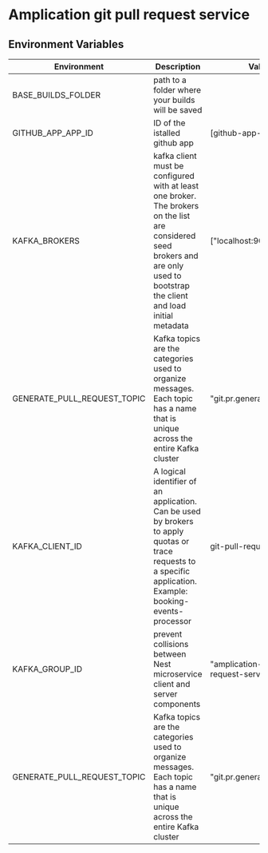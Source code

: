 # Amplication git pull request service

## Environment Variables
| Environment | Description | Value       |
| ----------- | ----------- | ----------- |
| BASE_BUILDS_FOLDER | path to a folder where your builds will be saved | 
| GITHUB_APP_APP_ID| ID of the istalled github app  |[github-app-app-id]|
| KAFKA_BROKERS | kafka client must be configured with at least one broker. The brokers on the list are considered seed brokers and are only used to bootstrap the client and load initial metadata  | ["localhost:9092"] |
| GENERATE_PULL_REQUEST_TOPIC | Kafka topics are the categories used to organize messages. Each topic has a name that is unique across the entire Kafka cluster | "git.pr.generate.message" |
| KAFKA_CLIENT_ID | A logical identifier of an application. Can be used by brokers to apply quotas or trace requests to a specific application. Example: booking-events-processor | git-pull-request |
| KAFKA_GROUP_ID |  prevent collisions between Nest microservice client and server components  | "amplication-git-pull-request-service" |
| GENERATE_PULL_REQUEST_TOPIC | Kafka topics are the categories used to organize messages. Each topic has a name that is unique across the entire Kafka cluster  | "git.pr.generate.message" |
